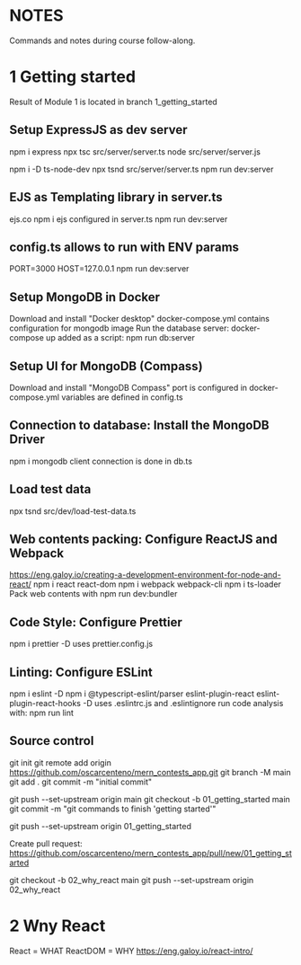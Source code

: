 # NOTES

Commands and notes during course follow-along.

# 1 Getting started

Result of Module 1 is located in branch 1_getting_started

## Setup ExpressJS as dev server

npm i express
npx tsc src/server/server.ts
node src/server/server.js

npm i -D ts-node-dev
npx tsnd src/server/server.ts
npm run dev:server

## EJS as Templating library in server.ts

ejs.co
npm i ejs
configured in server.ts
npm run dev:server

## config.ts allows to run with ENV params

PORT=3000 HOST=127.0.0.1 npm run dev:server

## Setup MongoDB in Docker

Download and install "Docker desktop"
docker-compose.yml contains configuration for mongodb image
Run the database server:
docker-compose up
added as a script:
npm run db:server

## Setup UI for MongoDB (Compass)

Download and install "MongoDB Compass"
port is configured in docker-compose.yml
variables are defined in config.ts

## Connection to database: Install the MongoDB Driver

npm i mongodb
client connection is done in db.ts

## Load test data

npx tsnd src/dev/load-test-data.ts

## Web contents packing: Configure ReactJS and Webpack

https://eng.galoy.io/creating-a-development-environment-for-node-and-react/
npm i react react-dom
npm i webpack webpack-cli
npm i ts-loader
Pack web contents with
npm run dev:bundler

## Code Style: Configure Prettier

npm i prettier -D
uses prettier.config.js

## Linting: Configure ESLint

npm i eslint -D
npm i @typescript-eslint/parser eslint-plugin-react eslint-plugin-react-hooks -D
uses .eslintrc.js and .eslintignore
run code analysis with:
npm run lint

## Source control

git init
git remote add origin https://github.com/oscarcenteno/mern_contests_app.git
git branch -M main
git add .
git commit -m "initial commit"

git push --set-upstream origin main
git checkout -b 01_getting_started main
git commit -m "git commands to finish 'getting started'"

git push --set-upstream origin 01_getting_started

Create pull request:
https://github.com/oscarcenteno/mern_contests_app/pull/new/01_getting_started

git checkout -b 02_why_react main
git push --set-upstream origin 02_why_react

# 2 Wny React

React = WHAT
ReactDOM = WHY
https://eng.galoy.io/react-intro/
